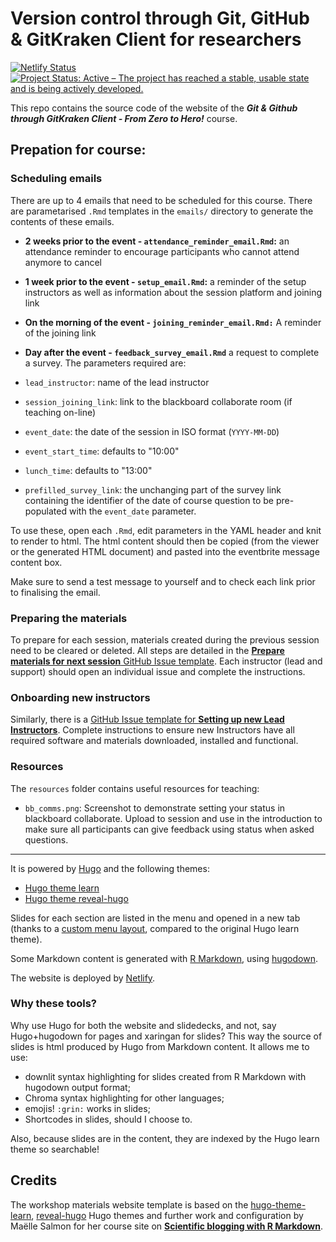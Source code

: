 
# Version control through Git, GitHub & GitKraken Client for researchers

<!-- badges: start -->
[![Netlify Status](https://api.netlify.com/api/v1/badges/a663c5ba-6e5c-4420-b8b2-4228f094463a/deploy-status)](https://app.netlify.com/sites/srse-git-github-zero2hero/deploys)
[![Project Status: Active – The project has reached a stable, usable state and is being actively developed.](https://www.repostatus.org/badges/latest/active.svg)](https://www.repostatus.org/#active)
<!-- badges: end -->

This repo contains the source code of the website of the ***Git & Github through GitKraken Client - From Zero to Hero!*** course.

## Prepation for course:

### Scheduling  emails

There are up to 4 emails that need to be scheduled for this course. There are parametarised `.Rmd` templates in the `emails/` directory to generate the contents of these emails. 

- **2 weeks prior to the event - `attendance_reminder_email.Rmd`:** an attendance reminder to encourage participants who cannot attend anymore to cancel
- **1 week prior to the event - `setup_email.Rmd`:** a reminder of the setup instructors as well as information about the session platform and joining link
- **On the morning of the event - `joining_reminder_email.Rmd:`** A reminder of the joining link
- **Day after the event - `feedback_survey_email.Rmd`** a request to complete a survey. 
The parameters required are:

- `lead_instructor`: name of the lead instructor
- `session_joining_link`: link to the blackboard collaborate room (if teaching on-line)
- `event_date`: the date of the session in ISO format (`YYYY-MM-DD`)
- `event_start_time`: defaults to "10:00"
- `lunch_time`: defaults to "13:00"
- `prefilled_survey_link`: the unchanging part of the survey link containing the identifier of the date of course question to be pre-populated with the `event_date` parameter.

To use these, open each `.Rmd`, edit parameters in the YAML header and knit to render to html. The html content should then be copied (from the viewer or the generated HTML document) and pasted into the eventbrite message content box.

Make sure to send a test message to yourself and to check each link prior to finalising the email.

### Preparing the materials

To prepare for each session, materials created during the previous session need to be cleared or deleted. All steps are detailed in the [**Prepare materials for next session** GitHub Issue template](https://github.com/RSE-Sheffield/git-github-zero-to-hero/issues/new?assignees=&labels=session-setup&template=prepare-materials-for-next-session.md&title=Prepare+materials+for+session+on+%5BDATE-OR-SESSION-DESCRIPTION%5D+for+%5BINSTRUCTOR-NAME%5D). Each instructor (lead and support) should open an individual issue and complete the instructions.

### Onboarding new instructors

Similarly, there is a [GitHub Issue template for **Setting up new Lead Instructors**](https://github.com/RSE-Sheffield/git-github-zero-to-hero/issues/new?assignees=&labels=onboarding&template=setup-new-lead-instructor.md&title=Setup+New+Lead+instructor+%5BName+of+Instructor%5D). Complete instructions to ensure new Instructors have all required software and materials downloaded, installed and functional.

### Resources

The `resources` folder contains useful resources for teaching:

- `bb_comms.png`: Screenshot to demonstrate setting your status in blackboard collaborate. Upload to session and use in the introduction to make sure all participants can give feedback using status when asked questions.

***


It is powered by [Hugo](https://gohugo.io/) and the following themes:

* [Hugo theme learn](https://github.com/matcornic/hugo-theme-learn)
* [Hugo theme reveal-hugo](https://github.com/dzello/reveal-hugo)

Slides for each section are listed in the menu and opened in a new tab (thanks to a [custom menu layout](/blob/master/layouts/partials/menu.html), compared to the original Hugo learn theme).

Some Markdown content is generated with [R Markdown](https://rmarkdown.rstudio.com/), using [hugodown](https://github.com/r-lib/hugodown/).

The website is deployed by [Netlify](https://www.netlify.com/).

### Why these tools?

Why use Hugo for both the website and slidedecks, and not, say Hugo+hugodown for pages and xaringan for slides?
This way the source of slides is html produced by Hugo from Markdown content.
It allows me to use:

* downlit syntax highlighting for slides created from R Markdown with hugodown output format;
* Chroma syntax highlighting for other languages;
* emojis! `:grin:` works in slides;
* Shortcodes in slides, should I choose to.

Also, because slides are in the content, they are indexed by the Hugo learn theme so searchable!


## Credits

The workshop materials website template is based on the [hugo-theme-learn](https://github.com/matcornic/hugo-theme-learn), [reveal-hugo](https://github.com/dzello/reveal-hugo) Hugo themes and further work and configuration by Maëlle Salmon for her course site on [**Scientific blogging with R Markdown**](https://github.com/maelle/rmd-blogging-course).
